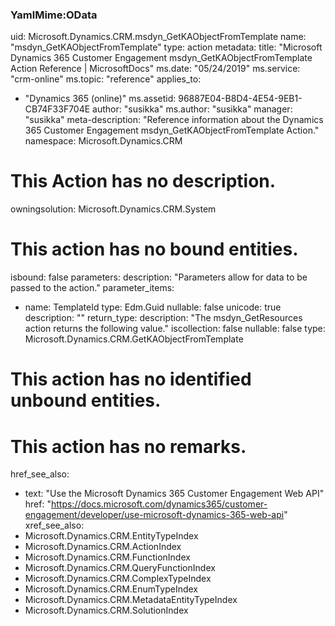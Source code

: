 ### YamlMime:OData
uid: Microsoft.Dynamics.CRM.msdyn_GetKAObjectFromTemplate
name: "msdyn_GetKAObjectFromTemplate"
type: action
metadata: 
  title: "Microsoft Dynamics 365 Customer Engagement msdyn_GetKAObjectFromTemplate Action Reference | MicrosoftDocs"
  ms.date: "05/24/2019"
  ms.service: "crm-online"
  ms.topic: "reference"
  applies_to: 
  - "Dynamics 365 (online)"
  ms.assetid: 96887E04-B8D4-4E54-9EB1-CB74F33F704E
  author: "susikka"
  ms.author: "susikka"
  manager: "susikka"
  meta-description: "Reference information about the Dynamics 365 Customer Engagement msdyn_GetKAObjectFromTemplate Action."
namespace: Microsoft.Dynamics.CRM
# This Action has no description.
owningsolution: Microsoft.Dynamics.CRM.System
# This action has no bound entities.
isbound: false
parameters:
  description: "Parameters allow for data to be passed to the action."
  parameter_items:
  - name: TemplateId
    type: Edm.Guid
    nullable: false
    unicode: true
    description: ""
  return_type:
  description: "The msdyn_GetResources action returns the following value."
  iscollection: false
  nullable: false
  type: Microsoft.Dynamics.CRM.GetKAObjectFromTemplate
# This action has no identified unbound entities.
# This action has no remarks.
href_see_also:
- text: "Use the Microsoft Dynamics 365 Customer Engagement Web API"
  href: "https://docs.microsoft.com/dynamics365/customer-engagement/developer/use-microsoft-dynamics-365-web-api"
xref_see_also:
- Microsoft.Dynamics.CRM.EntityTypeIndex
- Microsoft.Dynamics.CRM.ActionIndex
- Microsoft.Dynamics.CRM.FunctionIndex
- Microsoft.Dynamics.CRM.QueryFunctionIndex
- Microsoft.Dynamics.CRM.ComplexTypeIndex
- Microsoft.Dynamics.CRM.EnumTypeIndex
- Microsoft.Dynamics.CRM.MetadataEntityTypeIndex
- Microsoft.Dynamics.CRM.SolutionIndex
